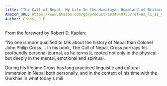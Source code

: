 ```yaml
---
title: "The Call of Nepal: My Life In the Himalayan Homeland of Britain's Gurkha Soldiers"
Amazon_URL: https://www.amazon.com/gp/product/1934840785/ref=as_li_ss_tl?ie=UTF8&linkCode=ll1&tag=internetbo00a-20
Author: Cross, J P
---
```

From the foreword by Robert D. Kaplan: <p>

"No one is more qualified to talk about the history of Nepal than Colonel John Philip Cross.... In his book, The Call of Nepal, Cross portrays his profoundly personal journal, as he terms it, rooted not only in the physical - but deeply in the mental, emotional and spiritual.<p>
During his lifetime Cross has long practiced linguistic and cultural immersion in Nepal both personally, and in the context of his time with the Gurkhas in what today's mili